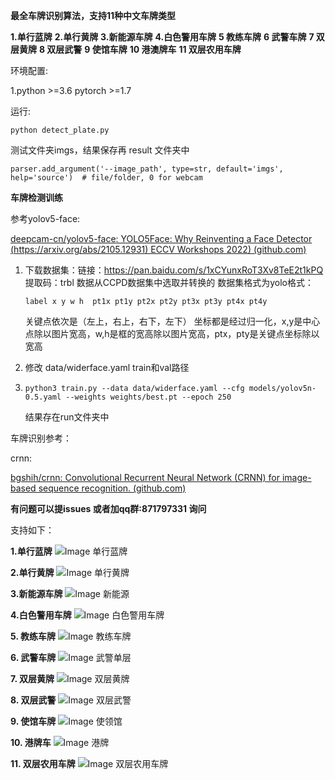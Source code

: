 <!-- <big>**史上最全车牌识别算法，支持11种中文车牌类型：**</big> -->

**最全车牌识别算法，支持11种中文车牌类型**

**1.单行蓝牌**
**2.单行黄牌**
**3.新能源车牌**
**4.白色警用车牌**
**5 教练车牌**
**6 武警车牌**
**7 双层黄牌**
**8 双层武警**
**9 使馆车牌**
**10 港澳牌车**
**11 双层农用车牌**

 环境配置:

1.python >=3.6  pytorch >=1.7

运行:

```
python detect_plate.py
```

测试文件夹imgs，结果保存再 result 文件夹中

```
parser.add_argument('--image_path', type=str, default='imgs', help='source')  # file/folder, 0 for webcam
```

**车牌检测训练**

参考yolov5-face:

[deepcam-cn/yolov5-face: YOLO5Face: Why Reinventing a Face Detector (https://arxiv.org/abs/2105.12931) ECCV Workshops 2022) (github.com)](https://github.com/deepcam-cn/yolov5-face)

1. 下载数据集：链接：https://pan.baidu.com/s/1xCYunxRoT3Xv8TeE2t1kPQ   提取码：trbl     数据从CCPD数据集中选取并转换的
   数据集格式为yolo格式：

   ```
   label x y w h  pt1x pt1y pt2x pt2y pt3x pt3y pt4x pt4y
   ```
   关键点依次是（左上，右上，右下，左下）
   坐标都是经过归一化，x,y是中心点除以图片宽高，w,h是框的宽高除以图片宽高，ptx，pty是关键点坐标除以宽高
2. 修改 data/widerface.yaml    train和val路径
3. ```
   python3 train.py --data data/widerface.yaml --cfg models/yolov5n-0.5.yaml --weights weights/best.pt --epoch 250
   ```

   结果存在run文件夹中

车牌识别参考：

crnn:

[bgshih/crnn: Convolutional Recurrent Neural Network (CRNN) for image-based sequence recognition. (github.com)](https://github.com/bgshih/crnn)

**有问题可以提issues 或者加qq群:871797331 询问**

支持如下：

**1.单行蓝牌**
![Image 单行蓝牌](result/single_blue.jpg)

**2.单行黄牌**
![Image 单行黄牌](result/single_yellow.jpg)

**3.新能源车牌**
![Image 新能源](result/single_green.jpg)

**4.白色警用车牌**
![Image 白色警用车牌](result/police.jpg)

**5. 教练车牌**
![Image 教练车牌](result/xue.jpg)

**6. 武警车牌**
![Image 武警单层](result/Wj.jpg)

**7. 双层黄牌**
![Image 双层黄牌](result/double_yellow.jpg)

**8. 双层武警**
![Image 双层武警](result/WJdouble.jpg)

**9. 使馆车牌**
![Image 使领馆](result/shi_lin_guan.jpg)

**10. 港牌车**
![Image 港牌](result/hongkang1.jpg)

**11. 双层农用车牌**
![Image 双层农用车牌](result/nongyong_double.jpg)
